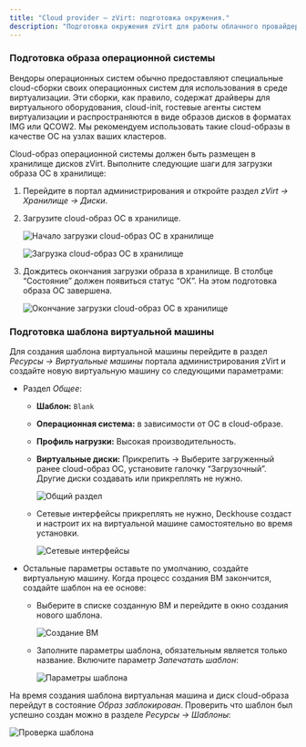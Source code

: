 ```yaml
---
title: "Cloud provider — zVirt: подготовка окружения."
description: "Подготовка окружения zVirt для работы облачного провайдера Deckhouse."
---
```


<!-- AUTHOR! Don't forget to update getting started if necessary -->

### Подготовка образа операционной системы

Вендоры операционных систем обычно предоставляют специальные cloud-сборки своих операционных систем для использования в среде виртуализации. Эти сборки, как правило, содержат драйверы для виртуального оборудования, cloud-init, гостевые агенты систем виртуализации и распространяются в виде образов дисков в форматах IMG или QCOW2. Мы рекомендуем использовать такие cloud-образы в качестве ОС на узлах ваших кластеров.

Cloud-образ операционной системы должен быть размещен в хранилище дисков zVirt. Выполните следующие шаги для загрузки образа ОС в хранилище:

1. Перейдите в портал администрирования и откройте раздел _zVirt -> Хранилище -> Диски_.
2. Загрузите cloud-образ ОС в хранилище.

   ![ Начало загрузки cloud-образ ОС в хранилище ](../../images/030-cloud-provider-zvirt/template/step_env_01.png)

   ![ Загрузка cloud-образ ОС в хранилище ](../../images/030-cloud-provider-zvirt/template/step_env_02.png)

3. Дождитесь окончания загрузки образа в хранилище. В столбце “Состояние” должен появиться статус “ОК”. На этом подготовка образа ОС завершена.

   ![ Окончание загрузки cloud-образ ОС в хранилище ](../../images/030-cloud-provider-zvirt/template/step_env_03.png)

### Подготовка шаблона виртуальной машины

Для создания шаблона виртуальной машины перейдите в раздел _Ресурсы -> Виртуальные машины_ портала администрирования zVirt и создайте новую виртуальную машину со следующими параметрами:

- Раздел _Общее_:
  - **Шаблон:** `Blank`
  - **Операционная система:** в зависимости от ОС в cloud-образе.
  - **Профиль нагрузки:** Высокая производительность.
  - **Виртуальные диски:** Прикрепить -> Выберите загруженный ранее cloud-образ ОС, установите галочку “Загрузочный”. Другие диски создавать или прикреплять не нужно.

    ![ Общий раздел ](../../images/030-cloud-provider-zvirt/template/step_env_04.png)

  - Сетевые интерфейсы прикреплять не нужно, Deckhouse создаст и настроит их на виртуальной машине самостоятельно во время установки.

    ![ Сетевые интерфейсы ](../../images/030-cloud-provider-zvirt/template/step_env_05.png)

- Остальные параметры оставьте по умолчанию, создайте виртуальную машину. Когда процесс создания ВМ закончится, создайте шаблон на ее основе:

  - Выберите в списке созданную ВМ и перейдите в окно создания нового шаблона.

    ![ Создание ВМ ](../../images/030-cloud-provider-zvirt/template/step_env_07.png)

  - Заполните параметры шаблона, обязательным является только название. Включите параметр _Запечатать шаблон_:

    ![ Параметры шаблона ](../../images/030-cloud-provider-zvirt/template/step_env_08.png)

На время создания шаблона виртуальная машина и диск cloud-образа перейдут в состояние _Образ заблокирован_. Проверить что шаблон был успешно создан можно в разделе _Ресурсы -> Шаблоны_:

![ Проверка шаблона ](../../images/030-cloud-provider-zvirt/template/step_env_09.png)
